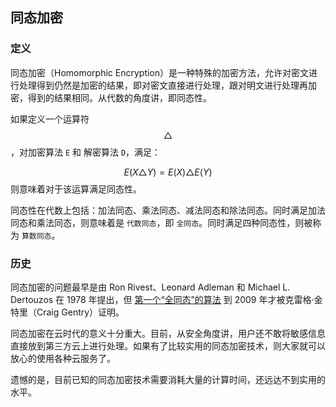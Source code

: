 ## 同态加密

### 定义

同态加密（Homomorphic Encryption）是一种特殊的加密方法，允许对密文进行处理得到仍然是加密的结果，即对密文直接进行处理，跟对明文进行处理再加密，得到的结果相同。从代数的角度讲，即同态性。

如果定义一个运算符 $$\triangle{}$$，对加密算法 `E` 和 解密算法 `D`，满足：

$$
E(X\triangle{}Y) = E(X)\triangle{} E(Y)
$$
则意味着对于该运算满足同态性。

同态性在代数上包括：加法同态、乘法同态、减法同态和除法同态。同时满足加法同态和乘法同态，则意味着是 `代数同态`，即 `全同态`。同时满足四种同态性，则被称为 `算数同态`。

### 历史

同态加密的问题最早是由 Ron Rivest、Leonard Adleman 和 Michael L. Dertouzos 在 1978 年提出，但 [第一个“全同态”的算法](https://www.cs.cmu.edu/~odonnell/hits09/gentry-homomorphic-encryption.pdf) 到 2009 年才被克雷格·金特里（Craig Gentry）证明。

同态加密在云时代的意义十分重大。目前，从安全角度讲，用户还不敢将敏感信息直接放到第三方云上进行处理。如果有了比较实用的同态加密技术，则大家就可以放心的使用各种云服务了。

遗憾的是，目前已知的同态加密技术需要消耗大量的计算时间，还远达不到实用的水平。


